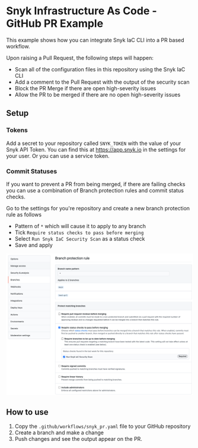 # Snyk Infrastructure As Code - GitHub PR Example

This example shows how you can integrate Snyk IaC CLI into a PR based workflow.

Upon raising a Pull Request, the following steps will happen:

- Scan all of the configuration files in this repository using the Snyk IaC CLI
- Add a comment to the Pull Request with the output of the security scan
- Block the PR Merge if there are open high-severity issues
- Allow the PR to be merged if there are no open high-severity issues

## Setup

### Tokens

Add a secret to your repository called `SNYK_TOKEN` with the value of your Snyk API Token.
You can find this at https://app.snyk.io in the settings for your user. Or you can use a service token.

### Commit Statuses

If you want to prevent a PR from being merged, if there are failing checks you can use a combination of Branch protection rules and commit status checks.

Go to the settings for you're repository and create a new branch protection rule as follows

- Pattern of `*` which will cause it to apply to any branch
- Tick `Require status checks to pass before merging`
- Select `Run Snyk IaC Security Scan` as a status check
- Save and apply

![branch protection settings](assets/branch_protection.png)

## How to use

1. Copy the `.github/workflows/snyk_pr.yaml` file to your GitHub repository
1. Create a branch and make a change
1. Push changes and see the output appear on the PR.
